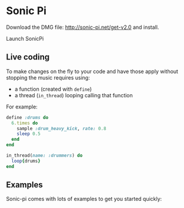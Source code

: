 # Sonic Pi

Download the DMG file: http://sonic-pi.net/get-v2.0 and install.

Launch SonicPi

## Live coding

To make changes on the fly to your code and have those apply without stopping the music requires using:
* a function (created with `define`)
* a thread (`in_thread`) looping calling that function

For example:

```ruby
define :drums do
  6.times do
    sample :drum_heavy_kick, rate: 0.8
    sleep 0.5
  end
end

in_thread(name: :drummers) do
  loop{drums}
end
```

## Examples

Sonic-pi comes with lots of examples to get you started quickly:

[](/docs/sonic-pi/examples_screen.jpg)